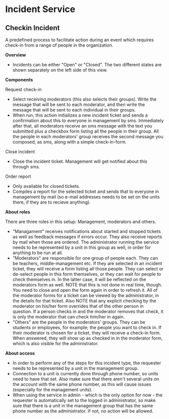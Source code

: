 Incident Service
============
## Checkin Incident ##

A predefined process to facilitate action during an event which requires check-in from a range of people in the organization.

**Overview**

* Incidents can be either "Open" or "Closed". The two different states are shown separately on the left side of this view.

**Components**

Request check-in
* Select receiving moderators (this also selects their groups). Write the message that will be sent to each moderator, and then write the message that will be sent to each individual in their groups.
* When run, this action initializes a new incident ticket and sends a confirmation about this to everyone in management by sms. Immediately after that, all moderators receive an sms message with the text you submitted plus a checkbox form listing all the people in their group. All the people in each moderators' group receives the second message you composed, as sms, along with a simple check-in-form.

Close incident
* Close the incident ticket. Management will get notified about this through sms.

Order report
* Only available for closed tickets.
* Compiles a report for the selected ticket and sends that to everyone in management by mail (so e-mail addresses needs to be set on the units there, if they are to recieve anything).

**About roles**

There are three roles in this setup: Management, moderators and others.

* "Managament" receives notifications about started and stopped tickets as well as feedback messages if errors occur. They also receive reports by mail when those are ordered. The administrator running the service needs to be represented by a unit in this group as well, in order for anything to be run at all.
* "Moderators" are responsible for one group of people each. They can be teachers, middle-management etc. If they are selected in an incident ticket, they will receive a form listing all those people. They can select or de-select people in this form themselves, or they can wait for people to check themselves in. In the latter case, it will be reflected on the moderators form as well. NOTE that this is not done in real time, though. You need to close and open the form again in order to refresh it. All of the moderator forms for a ticket can be viewed by the administrator, in the details for that ticket. Also NOTE that any explicit checking by the moderator on his/her form overrides that of the other person in question. If a person checks in and the moderator removes that check, it is only the moderator that can check him/her in again.
* "Others" are the people in the moderators' groups. They can be students or employees, for example; the people you want to check in. If their moderator is chosen for a ticket, they will receive a check-in form. When answered, they will show up as checked in in the moderator form, which is also visible for the administrator.

**About access**

* In order to perform any of the steps for this incident type, the requester needs to be represented by a unit in the management group.
* Connection to a unit is currently done through phone number, so units need to have that set. Also make sure that there aren't several units on the account with the same phone number, as this will cause issues (especially for the management units).
* When using the service in admin - which is the only option for now - the requester is automatically set to the logged in administrator, so make sure that there is a unit in the management group that has the same phone number as the administrator. If not, no action will be allowed.
